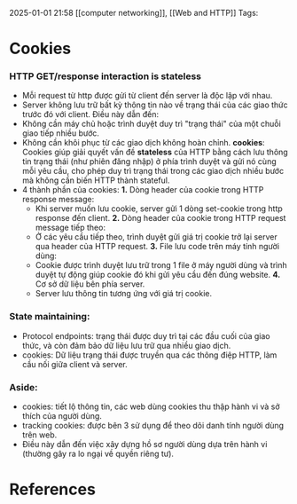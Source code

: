 2025-01-01 21:58
[[computer networking]], [[Web and HTTP]]
Tags:

# Cookies
### HTTP GET/response interaction is stateless
- Mỗi request từ http được gửi từ client đến server là độc lập với nhau.
- Server không lưu trữ bất kỳ thông tin nào về trạng thái của các giao thức trước đó với client.
Điều này dẫn đến:
- Không cần máy chủ hoặc trình duyệt duy trì "trạng thái" của một chuỗi giao tiếp nhiều bước.
- Không cần khôi phục từ các giao dịch không hoàn chỉnh.
**cookies**: Cookies giúp giải quyết vấn đề **stateless** của HTTP bằng cách lưu thông tin trạng thái (như phiên đăng nhập) ở phía trình duyệt và gửi nó cùng mỗi yêu cầu, cho phép duy trì trạng thái trong các giao dịch nhiều bước mà không cần biến HTTP thành stateful.
- 4 thành phần của cookies: 
	**1.** Dòng header của cookie trong HTTP response message: 
	-  Khi server muốn lưu cookie, server gửi 1 dòng set-cookie trong http response đến client.
	**2.** Dòng header của cookie trong HTTP request message tiếp theo: 
	- Ở các yêu cầu tiếp theo, trình duyệt gửi giá trị cookie trở lại server qua header của HTTP request.
	**3.** File lưu code trên máy tính người dùng:
	- Cookie được trình duyệt lưu trữ trong 1 file ở máy người dùng và trình duyệt tự động giúp cookie đó khi gửi yêu cầu đến đúng website.
	**4.** Cơ sở dữ liệu bên phía server.
	- Server lưu thông tin tương ứng với giá trị cookie.
### State maintaining:
- Protocol endpoints: trạng thái được duy trì tại các đầu cuối của giao thức, và còn đảm bảo dữ liệu lưu trữ qua nhiều giao dịch.
- cookies: Dữ liệu trạng thái được truyền qua các thông điệp HTTP, làm cầu nối giữa client và server.
### Aside: 
- cookies: tiết lộ thông tin, các web dùng cookies thu thập hành vi và sở thích của người dùng.
- tracking cookies: được bên 3 sử dụng để theo dõi danh tính người dùng trên web.
- Điều này dẫn đến việc xây dựng hồ sơ người dùng dựa trên hành vi (thường gây ra lo ngại về quyền riêng tư).
# References
